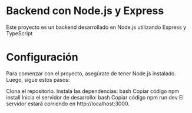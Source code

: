 
# Backend con Node.js y Express


Este proyecto es un backend desarrollado en Node.js utilizando Express y TypeScript

# Configuración
Para comenzar con el proyecto, asegúrate de tener Node.js instalado. Luego, sigue estos pasos:

Clona el repositorio.
Instala las dependencias:
bash
Copiar código
npm install
Inicia el servidor de desarrollo:
bash
Copiar código
npm run dev
El servidor estará corriendo en http://localhost:3000.
